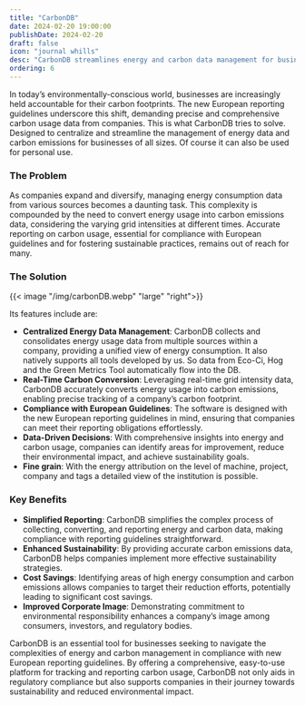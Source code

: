 ```yaml
---
title: "CarbonDB"
date: 2024-02-20 19:00:00
publishDate: 2024-02-20
draft: false
icon: "journal whills"
desc: "CarbonDB streamlines energy and carbon data management for businesses, aiding compliance with European guidelines and promoting sustainability. It offers centralized data handling, real-time carbon conversion, and supports informed sustainability strategies."
ordering: 6
---
```


In today’s environmentally-conscious world, businesses are increasingly held accountable for their carbon footprints. The new European reporting guidelines underscore this shift, demanding precise and comprehensive carbon usage data from companies. This is what CarbonDB tries to solve. Designed to centralize and streamline the management of energy data and carbon emissions for businesses of all sizes. Of course it can also be used for personal use.

### The Problem

As companies expand and diversify, managing energy consumption data from various sources becomes a daunting task. This complexity is compounded by the need to convert energy usage into carbon emissions data, considering the varying grid intensities at different times. Accurate reporting on carbon usage, essential for compliance with European guidelines and for fostering sustainable practices, remains out of reach for many.

### The Solution

{{< image "/img/carbonDB.webp" "large" "right">}}

Its features include are:

- **Centralized Energy Data Management**: CarbonDB collects and consolidates energy usage data from multiple sources within a company, providing a unified view of energy consumption. It also natively supports all tools developed by us. So data from Eco-Ci, Hog and the Green Metrics Tool automatically flow into the DB.
- **Real-Time Carbon Conversion**: Leveraging real-time grid intensity data, CarbonDB accurately converts energy usage into carbon emissions, enabling precise tracking of a company’s carbon footprint.
- **Compliance with European Guidelines**: The software is designed with the new European reporting guidelines in mind, ensuring that companies can meet their reporting obligations effortlessly.
- **Data-Driven Decisions**: With comprehensive insights into energy and carbon usage, companies can identify areas for improvement, reduce their environmental impact, and achieve sustainability goals.
- **Fine grain**: With the energy attribution on the level of machine, project, company and tags a detailed view of the institution is possible.

### Key Benefits

- **Simplified Reporting**: CarbonDB simplifies the complex process of collecting, converting, and reporting energy and carbon data, making compliance with reporting guidelines straightforward.
- **Enhanced Sustainability**: By providing accurate carbon emissions data, CarbonDB helps companies implement more effective sustainability strategies.
- **Cost Savings**: Identifying areas of high energy consumption and carbon emissions allows companies to target their reduction efforts, potentially leading to significant cost savings.
- **Improved Corporate Image**: Demonstrating commitment to environmental responsibility enhances a company’s image among consumers, investors, and regulatory bodies.

CarbonDB is an essential tool for businesses seeking to navigate the complexities of energy and carbon management in compliance with new European reporting guidelines. By offering a comprehensive, easy-to-use platform for tracking and reporting carbon usage, CarbonDB not only aids in regulatory compliance but also supports companies in their journey towards sustainability and reduced environmental impact.
